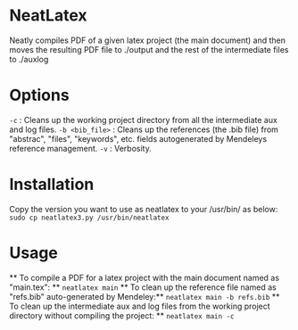 # NeatLatex
Neatly compiles PDF of a given latex project (the main document) and then moves the resulting PDF file to ./output and the rest of the intermediate files to ./auxlog

# Options
`-c` : Cleans up the working project directory from all the intermediate aux and log files.
`-b <bib_file>` : Cleans up the references (the .bib file) from "abstrac", "files", "keywords", etc. fields autogenerated by Mendeleys reference management.
`-v` : Verbosity.

# Installation
Copy the version you want to use as neatlatex to your /usr/bin/ as below:
`sudo cp neatlatex3.py /usr/bin/neatlatex`

# Usage
** To compile a PDF for a latex project with the main document named as "main.tex": **
`neatlatex main`
** To clean up the reference file named as "refs.bib" auto-generated by Mendeley:**
`neatlatex main -b refs.bib`
** To clean up the intermediate aux and log files from the working project directory without compiling the project: **
`neatlatex main -c`

